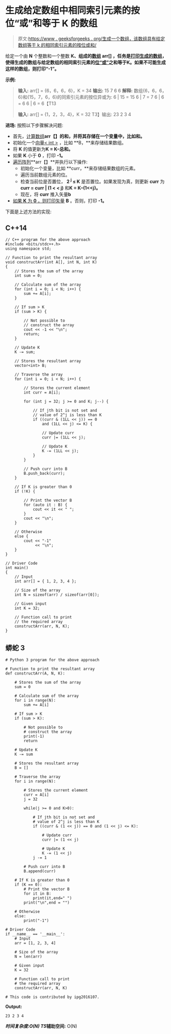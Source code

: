 # 生成给定数组中相同索引元素的按位“或”和等于 K 的数组

> 原文:[https://www . geeksforgeeks . org/生成一个数组，该数组具有给定数组等于 k 的相同索引元素的按位或和/](https://www.geeksforgeeks.org/generate-an-array-having-sum-of-bitwise-or-of-same-indexed-elements-with-given-array-equal-to-k/)

给定一个由 **N** 个整数和一个整数 **K、**组成的[数组](https://www.geeksforgeeks.org/array-data-structure/) **arr[]** ，任务是[打印生成的数组](https://www.geeksforgeeks.org/how-to-print-an-array-in-java-without-using-loop/)，使得生成的数组与给定数组的相同索引元素的[位“或”](https://www.geeksforgeeks.org/bitwise-operators-in-c-cpp/)之和等于**K。**如果不可能生成这样的数组，则打印**“-1”。**

**示例:**

> **输入:** arr[] = {6，6，6，6}，K = 34
> **输出:** 15 7 6 6
> **解释:**
> 数组{6，6，6，6}和{15，7，6，6}的同索引元素的按位异或为:
> 6 | 15 = 15
> 6 | 7 = 7
> 6 | 6 = 6
> 6 | 6 = 6【T13
> 
> **输入:** arr[] = {1，2，3，4}，K = 32
> T3】输出: 23 2 3 4

**进场:** 按照以下步骤解决问题:

*   首先，[计算数组](https://www.geeksforgeeks.org/program-find-sum-elements-given-array/)**arr【】**的和，并将其存储在一个变量中，比如**和。**
*   初始化一个[向量< int >](https://www.geeksforgeeks.org/vector-in-cpp-stl/) ，比如 **B，**来存储结果数组。
*   将 **K** 的值更新为**K = K–总和。**
*   如果 **K** 小于 **0** ，打印 **-1。**
*   [遍历阵列](https://www.geeksforgeeks.org/c-program-to-traverse-an-array/)**arr【】**并执行以下操作:
    *   初始化一个变量，比如 **curr，**来存储结果数组的元素。
    *   遍历当前数组元素的位。
    *   检查当前位是否置位， **2 <sup>j</sup> ≤ K** 是否置位。如果发现为真，则更新 **curr** 为 **curr = curr | (1 < < j)** 和**K = K–(1<<j)。**
    *   现在，将 **curr** 推入矢量**b**
*   [如果 **K** 为 **0** ，则打印矢量](https://www.geeksforgeeks.org/vector-in-cpp-stl/) **B** 。否则，打印 **-1。**

下面是上述方法的实现:

## C++14

```
// C++ program for the above approach
#include <bits/stdc++.h>
using namespace std;

// Function to print the resultant array
void constructArr(int A[], int N, int K)
{
    // Stores the sum of the array
    int sum = 0;

    // Calculate sum of the array
    for (int i = 0; i < N; i++) {
        sum += A[i];
    }

    // If sum > K
    if (sum > K) {

        // Not possible to
        // construct the array
        cout << -1 << "\n";
        return;
    }

    // Update K
    K -= sum;

    // Stores the resultant array
    vector<int> B;

    // Traverse the array
    for (int i = 0; i < N; i++) {

        // Stores the current element
        int curr = A[i];

        for (int j = 32; j >= 0 and K; j--) {

            // If jth bit is not set and
            // value of 2^j is less than K
            if ((curr & (1LL << j)) == 0
                and (1LL << j) <= K) {

                // Update curr
                curr |= (1LL << j);

                // Update K
                K -= (1LL << j);
            }
        }

        // Push curr into B
        B.push_back(curr);
    }

    // If K is greater than 0
    if (!K) {

        // Print the vector B
        for (auto it : B) {
            cout << it << " ";
        }
        cout << "\n";
    }

    // Otherwise
    else {
        cout << "-1"
             << "\n";
    }
}

// Driver Code
int main()
{
    // Input
    int arr[] = { 1, 2, 3, 4 };

    // Size of the array
    int N = sizeof(arr) / sizeof(arr[0]);

    // Given input
    int K = 32;

    // Function call to print
    // the required array
    constructArr(arr, N, K);
}
```

## 蟒蛇 3

```
# Python 3 program for the above approach

# Function to print the resultant array
def constructArr(A, N, K):

    # Stores the sum of the array
    sum = 0

    # Calculate sum of the array
    for i in range(N):
        sum += A[i]

    # If sum > K
    if (sum > K):

        # Not possible to
        # construct the array
        print(-1)
        return

    # Update K
    K -= sum

    # Stores the resultant array
    B = []

    # Traverse the array
    for i in range(N):

        # Stores the current element
        curr = A[i]
        j = 32

        while(j >= 0 and K>0):

            # If jth bit is not set and
            # value of 2^j is less than K
            if ((curr & (1 << j)) == 0 and (1 << j) <= K):

                # Update curr
                curr |= (1 << j)

                # Update K
                K -= (1 << j)
            j -= 1

        # Push curr into B
        B.append(curr)

    # If K is greater than 0
    if (K == 0):
        # Print the vector B
        for it in B:
            print(it,end=" ")
        print("\n",end = "")

    # Otherwise
    else:
        print("-1")

# Driver Code
if __name__ == '__main__':
    # Input
    arr = [1, 2, 3, 4]

    # Size of the array
    N = len(arr)

    # Given input
    K = 32

    # Function call to print
    # the required array
    constructArr(arr, N, K)

# This code is contributed by ipg2016107.
```

**Output:** 

```
23 2 3 4
```

***时间复杂度:**O(N)*
T5**辅助空间:** O(N)